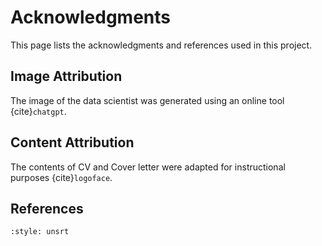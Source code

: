 # Acknowledgments

This page lists the acknowledgments and references used in this project.

## Image Attribution

The image of the data scientist was generated using an online tool {cite}`chatgpt`.

## Content Attribution

The contents of CV and Cover letter were adapted for instructional purposes {cite}`logoface`.

## References

```{bibliography}
:style: unsrt
```
